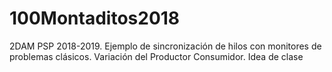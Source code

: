 # 100Montaditos2018
 2DAM PSP 2018-2019. Ejemplo de sincronización de hilos con monitores de problemas clásicos. Variación del Productor Consumidor. Idea de clase
